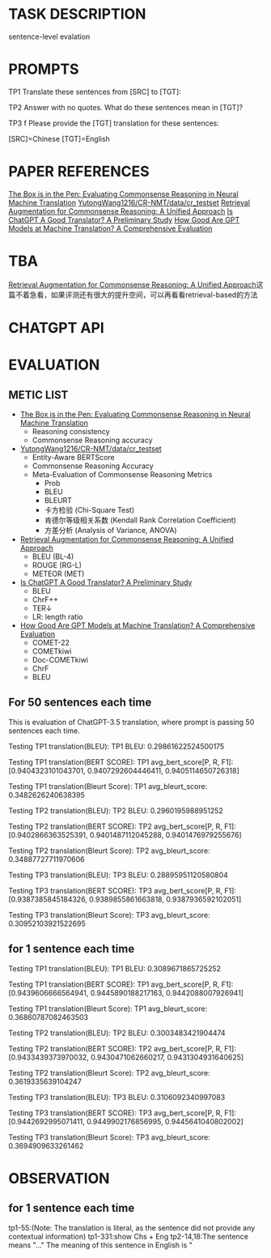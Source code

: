 # TASK DESCRIPTION
<!-- 使用Prompt，来源[Is ChatGPT A Good Translator? A Preliminary Study](https://arxiv.org/abs/2301.08745)
对数据集 zh.source 和 test.true.en，来源[YutongWang1216/CR-NMT/data/cr_testset](https://github.com/YutongWang1216/CR-NMT/tree/main/data/cr_testset)进行翻译，
并对翻译结果进行评分，评分指标借鉴[Revisiting Commonsense Reasoning in Machine Translation: Training, Evaluation and Challenge](https://aclanthology.org/2023.acl-long.866/)等 -->
<!-- 使用proprot 来做1200条数据集，然后做论文里的评分，最后对照 -->
<!-- 测试指标
用50条数据，一次翻译一个，看下是不是跟现在的结果一样，句子的前半部分一样 -->
sentence-level evalation

# PROMPTS  
  
TP1 
Translate these sentences from [SRC] to [TGT]: 

TP2 
Answer with no quotes. What do these sentences mean in [TGT]? 

TP3 f
Please provide the [TGT] translation for these sentences:

[SRC]=Chinese [TGT]=English

# PAPER REFERENCES
[The Box is in the Pen: Evaluating Commonsense Reasoning in Neural Machine Translation](https://aclanthology.org/2020.findings-emnlp.327.pdf)
[YutongWang1216/CR-NMT/data/cr_testset](https://github.com/YutongWang1216/CR-NMT/tree/main/data/cr_testset)
[Retrieval Augmentation for Commonsense Reasoning: A Unified Approach](https://arxiv.org/pdf/2210.12887.pdf)
[Is ChatGPT A Good Translator? A Preliminary Study](https://arxiv.org/abs/2301.08745)
[How Good Are GPT Models at Machine Translation? A Comprehensive Evaluation](https://arxiv.org/abs/2302.09210)

# TBA
[Retrieval Augmentation for Commonsense Reasoning: A Unified Approach](https://arxiv.org/pdf/2210.12887.pdf)这篇不着急看，如果评测还有很大的提升空间，可以再看看retrieval-based的方法

# CHATGPT API

# EVALUATION
## METIC LIST
- [The Box is in the Pen: Evaluating Commonsense Reasoning in Neural Machine Translation](https://aclanthology.org/2020.findings-emnlp.327.pdf)
    - Reasoning consistency
    - Commonsense Reasoning accuracy
- [YutongWang1216/CR-NMT/data/cr_testset](https://github.com/YutongWang1216/CR-NMT/tree/main/data/cr_testset)
    - Entity-Aware BERTScore
    - Commonsense Reasoning Accuracy
    - Meta-Evaluation of Commonsense Reasoning Metrics
        - Prob
        - BLEU
        - BLEURT
        - 卡方检验 (Chi-Square Test)
        - 肯德尔等级相关系数 (Kendall Rank Correlation Coefficient)
        - 方差分析 (Analysis of Variance, ANOVA)
- [Retrieval Augmentation for Commonsense Reasoning: A Unified Approach](https://arxiv.org/pdf/2210.12887.pdf)
    - BLEU (BL-4)
    - ROUGE (RG-L)
    - METEOR (MET)
- [Is ChatGPT A Good Translator? A Preliminary Study](https://arxiv.org/abs/2301.08745)
    - BLEU
    - ChrF++
    - TER↓
    - LR: length ratio
- [How Good Are GPT Models at Machine Translation? A Comprehensive Evaluation](https://arxiv.org/abs/2302.09210)
    - COMET-22 
    - COMETkiwi
    - Doc-COMETkiwi
    - ChrF 
    - BLEU

## For 50 sentences each time
This is evaluation of ChatGPT-3.5 translation, where prompt is passing 50 sentences each time.

Testing TP1 translation(BLEU):
TP1 BLEU: 0.29861622524500175

Testing TP1 translation(BERT SCORE):
TP1 avg_bert_score[P, R, F1]: [0.9404323101043701, 0.9407292604446411, 0.9405114650726318]

Testing TP1 translation(Bleurt Score):
TP1 avg_bleurt_score: 0.3482626240638395

Testing TP2 translation(BLEU):
TP2 BLEU: 0.2960195988951252

Testing TP2 translation(BERT SCORE):
TP2 avg_bert_score[P, R, F1]: [0.9402866363525391, 0.9401487112045288, 0.9401476979255676]

Testing TP2 translation(Bleurt Score):
TP2 avg_bleurt_score: 0.34887727711970606

Testing TP3 translation(BLEU):
TP3 BLEU: 0.28895951120580804

Testing TP3 translation(BERT SCORE):
TP3 avg_bert_score[P, R, F1]: [0.9387385845184326, 0.9389855861663818, 0.9387936592102051]

Testing TP3 translation(Bleurt Score):
TP3 avg_bleurt_score: 0.30952103921522695
## for 1 sentence each time
Testing TP1 translation(BLEU):
TP1 BLEU: 0.3089671865725252

Testing TP1 translation(BERT SCORE):
TP1 avg_bert_score[P, R, F1]: [0.9439606666564941, 0.9445890188217163, 0.9442088007926941]

Testing TP1 translation(Bleurt Score):
TP1 avg_bleurt_score: 0.36860787082463503

Testing TP2 translation(BLEU):
TP2 BLEU: 0.3003483421904474

Testing TP2 translation(BERT SCORE):
TP2 avg_bert_score[P, R, F1]: [0.9433439373970032, 0.9430471062660217, 0.9431304931640625]

Testing TP2 translation(Bleurt Score):
TP2 avg_bleurt_score: 0.3619335639104247

Testing TP3 translation(BLEU):
TP3 BLEU: 0.3106092340997083

Testing TP3 translation(BERT SCORE):
TP3 avg_bert_score[P, R, F1]: [0.9442692995071411, 0.9449902176856995, 0.9445641040802002]

Testing TP3 translation(Bleurt Score):
TP3 avg_bleurt_score: 0.3694909633261462

# OBSERVATION
## for 1 sentence each time
tp1-55:(Note: The translation is literal, as the sentence did not provide any contextual information)
tp1-331:show Chs + Eng
tp2-14,18:The sentence means "..."
The meaning of this sentence in English is "
